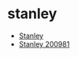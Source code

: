 # stanley

 * [Stanley](../../index/s/stanley-200981.json)
 * [Stanley 200981](../../index/s/stanley-200981.json)
